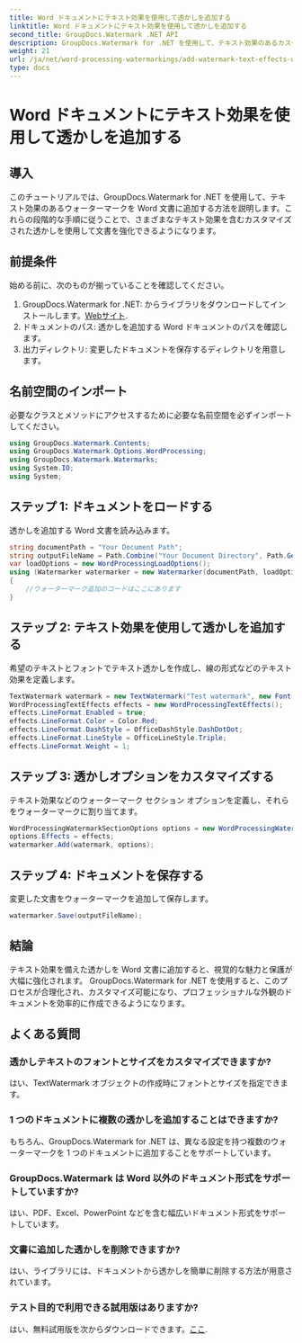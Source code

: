 ```yaml
---
title: Word ドキュメントにテキスト効果を使用して透かしを追加する
linktitle: Word ドキュメントにテキスト効果を使用して透かしを追加する
second_title: GroupDocs.Watermark .NET API
description: GroupDocs.Watermark for .NET を使用して、テキスト効果のあるカスタム ウォーターマークを Word 文書に追加する方法を学びます。ドキュメントのセキュリティと視覚的なアピールを簡単に実現します。
weight: 21
url: /ja/net/word-processing-watermarkings/add-watermark-text-effects-word-docs/
type: docs
---
```

# Word ドキュメントにテキスト効果を使用して透かしを追加する

## 導入
このチュートリアルでは、GroupDocs.Watermark for .NET を使用して、テキスト効果のあるウォーターマークを Word 文書に追加する方法を説明します。これらの段階的な手順に従うことで、さまざまなテキスト効果を含むカスタマイズされた透かしを使用して文書を強化できるようになります。
## 前提条件
始める前に、次のものが揃っていることを確認してください。
1.  GroupDocs.Watermark for .NET: からライブラリをダウンロードしてインストールします。[Webサイト](https://releases.groupdocs.com/Watermark/net/).
2. ドキュメントのパス: 透かしを追加する Word ドキュメントのパスを確認します。
3. 出力ディレクトリ: 変更したドキュメントを保存するディレクトリを用意します。

## 名前空間のインポート
必要なクラスとメソッドにアクセスするために必要な名前空間を必ずインポートしてください。
```csharp
using GroupDocs.Watermark.Contents;
using GroupDocs.Watermark.Options.WordProcessing;
using GroupDocs.Watermark.Watermarks;
using System.IO;
using System;
```
## ステップ 1: ドキュメントをロードする
透かしを追加する Word 文書を読み込みます。
```csharp
string documentPath = "Your Document Path";
string outputFileName = Path.Combine("Your Document Directory", Path.GetFileName(documentPath));
var loadOptions = new WordProcessingLoadOptions();
using (Watermarker watermarker = new Watermarker(documentPath, loadOptions))
{
    //ウォーターマーク追加のコードはここにあります
}
```
## ステップ 2: テキスト効果を使用して透かしを追加する
希望のテキストとフォントでテキスト透かしを作成し、線の形式などのテキスト効果を定義します。
```csharp
TextWatermark watermark = new TextWatermark("Test watermark", new Font("Arial", 19));
WordProcessingTextEffects effects = new WordProcessingTextEffects();
effects.LineFormat.Enabled = true;
effects.LineFormat.Color = Color.Red;
effects.LineFormat.DashStyle = OfficeDashStyle.DashDotDot;
effects.LineFormat.LineStyle = OfficeLineStyle.Triple;
effects.LineFormat.Weight = 1;
```
## ステップ 3: 透かしオプションをカスタマイズする
テキスト効果などのウォーターマーク セクション オプションを定義し、それらをウォーターマークに割り当てます。
```csharp
WordProcessingWatermarkSectionOptions options = new WordProcessingWatermarkSectionOptions();
options.Effects = effects;
watermarker.Add(watermark, options);
```
## ステップ 4: ドキュメントを保存する
変更した文書をウォーターマークを追加して保存します。
```csharp
watermarker.Save(outputFileName);
```

## 結論
テキスト効果を備えた透かしを Word 文書に追加すると、視覚的な魅力と保護が大幅に強化されます。 GroupDocs.Watermark for .NET を使用すると、このプロセスが合理化され、カスタマイズ可能になり、プロフェッショナルな外観のドキュメントを効率的に作成できるようになります。
## よくある質問
### 透かしテキストのフォントとサイズをカスタマイズできますか?
はい、TextWatermark オブジェクトの作成時にフォントとサイズを指定できます。
### 1 つのドキュメントに複数の透かしを追加することはできますか?
もちろん、GroupDocs.Watermark for .NET は、異なる設定を持つ複数のウォーターマークを 1 つのドキュメントに追加することをサポートしています。
### GroupDocs.Watermark は Word 以外のドキュメント形式をサポートしていますか?
はい、PDF、Excel、PowerPoint などを含む幅広いドキュメント形式をサポートしています。
### 文書に追加した透かしを削除できますか?
はい、ライブラリには、ドキュメントから透かしを簡単に削除する方法が用意されています。
### テスト目的で利用できる試用版はありますか?
はい、無料試用版を次からダウンロードできます。[ここ](https://releases.groupdocs.com/).